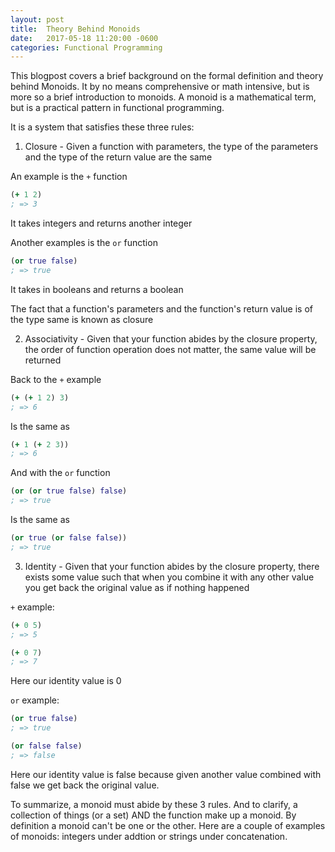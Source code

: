 ```yaml
--- 
layout: post
title:  Theory Behind Monoids
date:   2017-05-18 11:20:00 -0600
categories: Functional Programming
---
```


<!--
Monoid is a system that statisfies these three rules
* Monoids must satisfy these rules 
  - closure
  - associativity
  - identity

a collection of things (or a set) AND the function compose a Monoid, cannot be one or ther other. Ex: integers under addtion or strings under concatenation
-->

This blogpost covers a brief background on the formal definition and theory behind Monoids. It by no means comprehensive or math intensive, but is more so a brief introduction to monoids. A monoid is a mathematical term, but is a practical pattern in functional programming. 

It is a system that satisfies these three rules:

1. Closure - Given a function with parameters, the type of the parameters and the type of the return value are the same 

An example is the `+` function
```clojure
(+ 1 2)
; => 3
```
It takes integers and returns another integer

Another examples is the `or` function
```clojure
(or true false)
; => true
```
It takes in booleans and returns a boolean

The fact that a function's parameters and the function's return value is of the type same is known as closure

2. Associativity - Given that your function abides by the closure property, the order of function operation does not matter, the same value will be returned

Back to the `+` example
```clojure
(+ (+ 1 2) 3)
; => 6
```
Is the same as
```clojure
(+ 1 (+ 2 3))
; => 6
```

And with the `or` function 
```clojure
(or (or true false) false)
; => true
```
Is the same as
```clojure
(or true (or false false))
; => true
```

3. Identity - Given that your function abides by the closure property, there exists some value such that when you combine it with any other value you get back the original value as if nothing happened

`+`  example:

```clojure
(+ 0 5)
; => 5

(+ 0 7)
; => 7
```

Here our identity value is 0

`or`  example:
```clojure
(or true false)
; => true

(or false false)
; => false
```
Here our identity value is false because given another value combined with false we get back the original value. 


To summarize, a monoid must abide by these 3 rules. And to clarify, a collection of things (or a set) AND the function make up a monoid. By definition a monoid can't be one or the other. Here are a couple of examples of monoids: integers under addtion or strings under concatenation.

